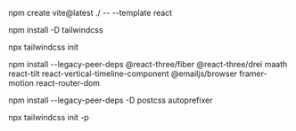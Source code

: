 <!--  -->
npm create vite@latest ./ -- --template react

npm install -D tailwindcss

npx tailwindcss init 

npm install --legacy-peer-deps @react-three/fiber @react-three/drei maath react-tilt react-vertical-timeline-component @emailjs/browser framer-motion react-router-dom

npm install --legacy-peer-deps -D postcss autoprefixer

npx tailwindcss init -p

